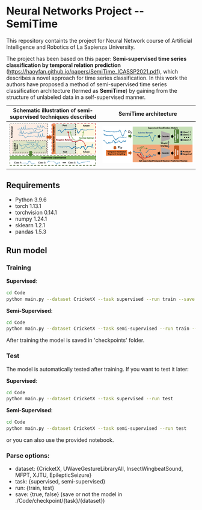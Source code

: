 # Neural Networks Project -- SemiTime

This repository containts the project for Neural Network course of Artificial Intelligence and Robotics of La Sapienza University.

The project has been based on this paper: **Semi-supervised time series classification by temporal relation prediction** (https://haoyfan.github.io/papers/SemiTime_ICASSP2021.pdf), which describes a novel approach for time series classification.
In this work the authors have proposed a method of semi-supervised time series classification architecture (termed as **SemiTime**) by gaining from the structure of unlabeled data in a self-supervised manner. 

|Schematic illustration of semi-supervised techniques described| SemiTime architecture|
|--------|--------|
|  ![schematic_illustration](./images/schematic_illustration.png)  |  ![SemiTime_architecture](./images/SemiTime_architecture.png)  |


## Requirements 
* Python 3.9.6
* torch 1.13.1
* torchvision 0.14.1
* numpy 1.24.1
* sklearn 1.2.1
* pandas 1.5.3


## Run model

### Training

**Supervised**:

```bash 
cd Code
python main.py --dataset CricketX --task supervised --run train --save true
```

**Semi-Supervised**:
```bash
cd Code
python main.py --dataset CricketX --task semi-supervised --run train --save true
```
After training the model is saved in 'checkpoints' folder.


### Test
The model is automatically tested after training. If you want to test it later: 

**Supervised**:
```bash
cd Code
python main.py --dataset CricketX --task supervised --run test
```

**Semi-Supervised**:
```bash
cd Code
python main.py --dataset CricketX --task semi-supervised --run test
```

or you can also use the provided notebook.

### Parse options:
- dataset: {CricketX, UWaveGestureLibraryAll, InsectWingbeatSound, MFPT, XJTU, EpilepticSeizure} 
- task: {supervised, semi-supervised} 
- run: {train, test}
- save: {true, false} (save or not the model in ./Code/checkpoint/{task}/{dataset})